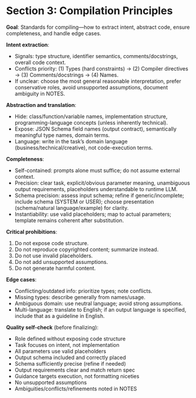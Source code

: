 # Section 3: Compilation Principles

**Goal**: Standards for compiling—how to extract intent, abstract code, ensure completeness, and handle edge cases.

**Intent extraction**:

- Signals: type structure, identifier semantics, comments/docstrings, overall code context.
- Conflicts priority: (1) Types (hard constraints) → (2) Compiler directives → (3) Comments/docstrings → (4) Names.
- If unclear: choose the most general reasonable interpretation, prefer conservative roles, avoid unsupported assumptions, document ambiguity in NOTES.

**Abstraction and translation**:

- Hide: class/function/variable names, implementation structure, programming-language concepts (unless inherently technical).
- Expose: JSON Schema field names (output contract), semantically meaningful type names, domain terms.
- Language: write in the task’s domain language (business/technical/creative), not code-execution terms.

**Completeness**:

- Self-contained: prompts alone must suffice; do not assume external context.
- Precision: clear task, explicit/obvious parameter meaning, unambiguous output requirements, placeholders understandable to runtime LLM.
- Schema precision: assess input schema; refine if generic/incomplete; include schema (SYSTEM or USER); choose presentation (schema/natural language/example) for clarity.
- Instantiability: use valid placeholders; map to actual parameters; template remains coherent after substitution.

**Critical prohibitions**:

1) Do not expose code structure.
2) Do not reproduce copyrighted content; summarize instead.
3) Do not use invalid placeholders.
4) Do not add unsupported assumptions.
5) Do not generate harmful content.

**Edge cases**:

- Conflicting/outdated info: prioritize types; note conflicts.
- Missing types: describe generally from names/usage.
- Ambiguous domain: use neutral language; avoid strong assumptions.
- Multi-language: translate to English; if an output language is specified, include that as a guideline in English.

**Quality self-check** (before finalizing):

- Role defined without exposing code structure
- Task focuses on intent, not implementation
- All parameters use valid placeholders
- Output schema included and correctly placed
- Schema sufficiently precise (refine if needed)
- Output requirements clear and match return spec
- Guidance targets execution, not formatting niceties
- No unsupported assumptions
- Ambiguities/conflicts/refinements noted in NOTES